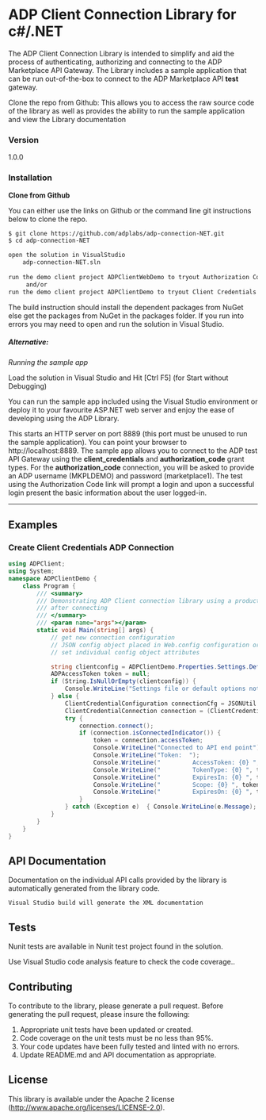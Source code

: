 # ADP Client Connection Library for c#/.NET

The ADP Client Connection Library is intended to simplify and aid the process of authenticating, authorizing and connecting to the ADP Marketplace API Gateway. The Library includes a sample application that can be run out-of-the-box to connect to the ADP Marketplace API **test** gateway.

Clone the repo from Github: This allows you to access the raw source code of the library as well as provides the ability to run the sample application and view the Library documentation
 
### Version
1.0.0

### Installation

**Clone from Github**

You can either use the links on Github or the command line git instructions below to clone the repo.

```sh
$ git clone https://github.com/adplabs/adp-connection-NET.git
$ cd adp-connection-NET

open the solution in VisualStudio
    adp-connection-NET.sln
    
run the demo client project ADPClientWebDemo to tryout Authorization Code authentication demo
     and/or
run the demo client project ADPClientDemo to tryout Client Credentials authentication code demo

```

The build instruction should install the dependent packages from NuGet else get the packages from NuGet in the packages folder. If you run into errors you may need to open and run the solution in Visual Studio.

##### Alternative: 
*Running the sample app*

Load the solution in Visual Studio and Hit [Ctrl F5] (for Start without Debugging)

You can run the sample app included using the Visual Studio environment or deploy it to your favourite ASP.NET web server and enjoy the ease of developing using the ADP Library.

This starts an HTTP server on port 8889 (this port must be unused to run the sample application). You can point your browser to http://localhost:8889. The sample app allows you to connect to the ADP test API Gateway using the **client_credentials** and **authorization_code** grant types. For the **authorization_code** connection, you will be asked to provide an ADP username (MKPLDEMO) and password (marketplace1). The test using the Authorization Code link will prompt a login and upon a successful login present the basic information about the user logged-in.


***

## Examples
### Create Client Credentials ADP Connection

```c#
using ADPClient;
using System;
namespace ADPClientDemo {
    class Program {
        /// <summary>
        /// Demonstrating ADP Client connection library using a product url to get data
        /// after connecting
        /// </summary>
        /// <param name="args"></param>
        static void Main(string[] args) {
            // get new connection configuration
            // JSON config object placed in Web.config configuration or
            // set individual config object attributes

            string clientconfig = ADPClientDemo.Properties.Settings.Default.ClientCredentialConfiguration;
            ADPAccessToken token = null;
            if (String.IsNullOrEmpty(clientconfig)) {
                Console.WriteLine("Settings file or default options not available.");
            } else {
                ClientCredentialConfiguration connectionCfg = JSONUtil.Deserialize<ClientCredentialConfiguration>(clientconfig);
                ClientCredentialConnection connection = (ClientCredentialConnection)ADPApiConnectionFactory.createConnection(connectionCfg);
                try {
                    connection.connect();
                    if (connection.isConnectedIndicator()) {
                        token = connection.accessToken;
                        Console.WriteLine("Connected to API end point");
                        Console.WriteLine("Token:  ");
                        Console.WriteLine("         AccessToken: {0} ", token.AccessToken);
                        Console.WriteLine("         TokenType: {0} ", token.TokenType);
                        Console.WriteLine("         ExpiresIn: {0} ", token.ExpiresIn);
                        Console.WriteLine("         Scope: {0} ", token.Scope);
                        Console.WriteLine("         ExpiresOn: {0} ", token.ExpiresOn);
                    }
                } catch (Exception e)  { Console.WriteLine(e.Message); }
            }
        }
    }
}
```


## API Documentation ##

Documentation on the individual API calls provided by the library is automatically generated from the library code. 

```
Visual Studio build will generate the XML documentation
```

## Tests ##

Nunit tests are available in Nunit test project found in the solution.


Use Visual Studio code analysis feature to check the code coverage..

 
## Contributing ##

To contribute to the library, please generate a pull request. Before generating the pull request, please insure the following:

1. Appropriate unit tests have been updated or created.
2. Code coverage on the unit tests must be no less than 95%.
3. Your code updates have been fully tested and linted with no errors.
4. Update README.md and API documentation as appropriate.
 
## License ##

This library is available under the Apache 2 license (http://www.apache.org/licenses/LICENSE-2.0).


